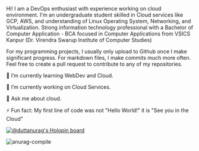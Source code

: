 Hi! I am a DevOps enthusiast with experience working on cloud environment. I'm an undergraduate student skilled in Cloud services like GCP, AWS, and understanding of Linux Operating System, Networking, and Virtualization. Strong information technology professional with a Bachelor of Computer Application - BCA focused in Computer Applications from VSICS Kanpur (Dr. Virendra Swarup Institute of Computer Studies)

For my programming projects, I usually only upload to Github once I make significant progress. For markdown files, I make commits much more often. Feel free to create a pull request to contribute to any of my repositories.

🌱 I’m currently learning WebDev and Cloud.

🔭 I’m currently working on Cloud Services.

💬 Ask me about cloud.

⚡ Fun fact: My first line of code was not "Hello World!" it is "See you in the Cloud"


[![@duttanurag's Holopin board](https://holopin.me/duttanurag)](https://holopin.io/@duttanurag)

<p>&nbsp;<img align="left" src="https://github-readme-stats.vercel.app/api?username=anurag-compile&show_icons=true&locale=en" alt="anurag-compile" />
